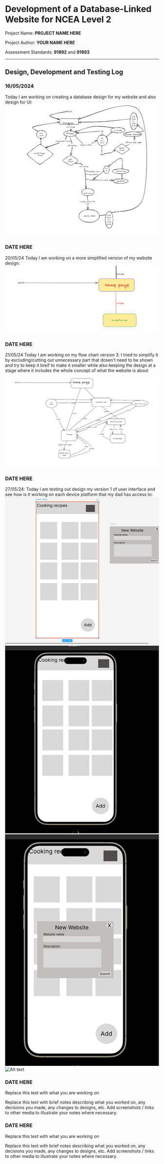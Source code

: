 # Development of a Database-Linked Website for NCEA Level 2

Project Name: **PROJECT NAME HERE**

Project Author: **YOUR NAME HERE**

Assessment Standards: **91892** and **91893**


-------------------------------------------------

## Design, Development and Testing Log

### 16/05/2024

Today I am working on creating a database design for my website and also design for UI:
![website functionality design](images/flow1.png)





### DATE HERE
20/05/24
Today I am working on a more simplified version of my website design:
![Alt text](images/flow2.png)

### DATE HERE
21/05/24
Today I am working on my flow chart version 3. I tried to simplify it by excluding/cutting out unnecessary part that dosen't need to be shown and try to keep it breif to make it smaller while also keeping the design at a stage where it includes the whole concept of what the website is about

![Alt text](images/flow3.png)




### DATE HERE
27/05/24:
Today I am testing out design my version 1 of user interface and see how is it working on each device platform that my dad has access to: 
![Alt text](image.png)
![Alt text](image-1.png)
![Alt text](image-2.png)
![Alt text](image-3.png)
### DATE HERE

Replace this test with what you are working on

Replace this text with brief notes describing what you worked on, any decisions you made, any changes to designs, etc. Add screenshots / links to other media to illustrate your notes where necessary.

### DATE HERE

Replace this test with what you are working on

Replace this text with brief notes describing what you worked on, any decisions you made, any changes to designs, etc. Add screenshots / links to other media to illustrate your notes where necessary.